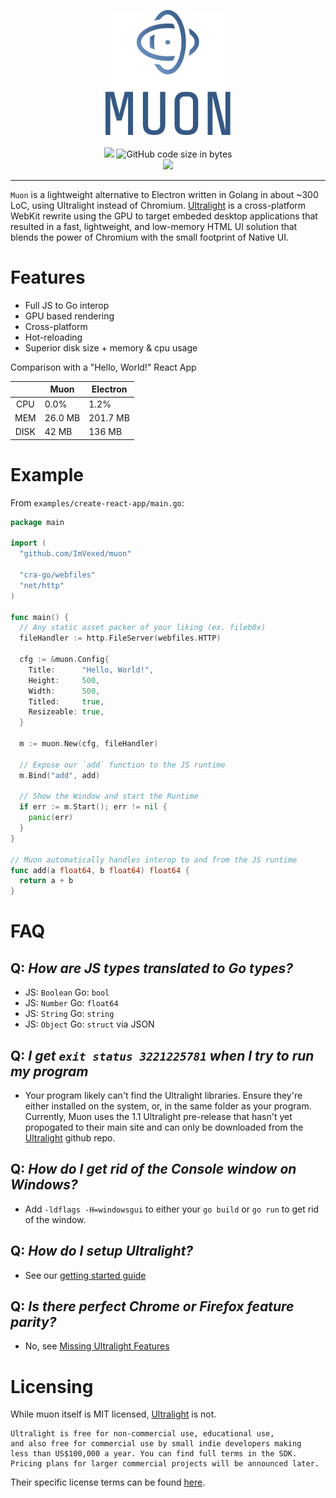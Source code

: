 <p align="center">
<img width="200" height="200" src="./logo.svg" alt="gnet">
<br /> <br />
<a title="Go Report Card" target="_blank" href="https://goreportcard.com/report/github.com/ImVexed/muon"><img src="https://goreportcard.com/badge/github.com/ImVexed/muon?style=flat-square"></a>
<img alt="GitHub code size in bytes" src="https://img.shields.io/github/languages/code-size/ImVexed/muon">
<br/>
<a target="_blank" href="https://gowalker.org/github.com/ImVexed/muon"><img src="https://img.shields.io/badge/api-reference-blue.svg?style=flat-square"></a>
</p>

----

`Muon` is a lightweight alternative to Electron written in Golang in about ~300 LoC, using Ultralight instead of Chromium. [Ultralight](https://ultralig.ht/) is a cross-platform WebKit rewrite using the GPU to target embeded desktop applications that resulted in a fast, lightweight, and low-memory HTML UI solution that blends the power of Chromium with the small footprint of Native UI.


# Features

- Full JS to Go interop
- GPU based rendering
- Cross-platform
- Hot-reloading
- Superior disk size + memory & cpu usage

Comparison with a "Hello, World!" React App

|      | Muon    | Electron |
|:----:|---------|----------|
| CPU  | 0.0%    | 1.2%     |
| MEM  | 26.0 MB | 201.7 MB |
| DISK | 42 MB   | 136 MB   |

# Example

From `examples/create-react-app/main.go`:
```go
package main

import (
  "github.com/ImVexed/muon"

  "cra-go/webfiles"
  "net/http"
)

func main() {
  // Any static asset packer of your liking (ex. fileb0x)
  fileHandler := http.FileServer(webfiles.HTTP)

  cfg := &muon.Config{
    Title:      "Hello, World!",
    Height:     500,
    Width:      500,
    Titled:     true,
    Resizeable: true,
  }

  m := muon.New(cfg, fileHandler)

  // Expose our `add` function to the JS runtime
  m.Bind("add", add)

  // Show the Window and start the Runtime
  if err := m.Start(); err != nil {
    panic(err)
  }
}

// Muon automatically handles interop to and from the JS runtime
func add(a float64, b float64) float64 {
  return a + b
}
```

# FAQ

## Q: *How are JS types translated to Go types?*
- JS: `Boolean` Go: `bool`
- JS: `Number`  Go: `float64`
- JS: `String`  Go: `string`
- JS: `Object`  Go: `struct` via JSON

## Q: *I get `exit status 3221225781` when I try to run my program*
- Your program likely can't find the Ultralight libraries. Ensure they're either installed on the system, or, in the same folder as your program. Currently, Muon uses the 1.1 Ultralight pre-release that hasn't yet propogated to their main site and can only be downloaded from the [Ultralight](https://github.com/ultralight-ux/Ultralight#getting-the-latest-sdk) github repo.

## Q: *How do I get rid of the Console window on Windows?*
- Add `-ldflags -H=windowsgui` to either your `go build` or `go run` to get rid of the window.

## Q: *How do I setup Ultralight?*
- See our [getting started guide](https://github.com/ImVexed/muon/blob/master/getting-started.md)

## Q: *Is there perfect Chrome or Firefox feature parity?*
- No, see [Missing Ultralight Features](https://github.com/ultralight-ux/Ultralight/issues/178)

# Licensing
While muon itself is MIT licensed, [Ultralight](https://ultralig.ht/) is not. 
```
Ultralight is free for non-commercial use, educational use, 
and also free for commercial use by small indie developers making
less than US$100,000 a year. You can find full terms in the SDK. 
Pricing plans for larger commercial projects will be announced later.
```
Their specific license terms can be found [here](https://github.com/ultralight-ux/Ultralight/tree/master/license).
